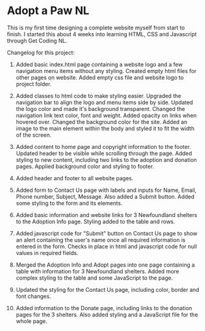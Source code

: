 # Adopt a Paw NL

This is my first time designing a complete website myself from start to finish. I started this about 4 weeks into learning HTML, CSS and Javascript through Get Coding NL.

Changelog for this project:

1. Added basic index.html page containing a website logo and a few navigation menu items without any styling. Created empty html files for other pages on website. Added empty css file and website logo to project folder.

2. Added classes to html code to make styling easier. Upgraded the navigation bar to align the logo and menu items side by side.  Updated the logo color and made it's background transparent. Changed the navigation link text color, font and weight. Added opacity on links when hovered over. Changed the background color for the site. Added an image to the main element within the body and styled it to fit the width of the screen.

3. Added content to home page and copyright information to the footer. Updated header to be visible while scrolling through the page. Added styling to new content, including two links to the adoption and donation pages. Applied background color and styling to footer.

4. Added header and footer to all website pages.

5. Added form to Contact Us page with labels and inputs for Name, Email, Phone number, Subject, Message. Also added a Submit button. Added some styling to the form and its elements.

6. Added basic information and website links for 3 Newfoundland shelters to the Adoption Info page. Styling added to the table and rows.

7. Added javascript code for "Submit" button on Contact Us page to show an alert containing the user's name once all required information is entered in the form. Checks in place in html and javascript code for null values in required fields. 

8. Merged the Adoption Info and Adopt pages into one page containing a table with information for 3 Newfoundland shelters. Added more complex styling to the table and some JavaScript to the page.

9. Updated the styling for the Contact Us page, including color, border and font changes.

10. Added information to the Donate page, including links to the donation pages for the 3 shelters. Also added styling and a JavaScript file for the whole page.